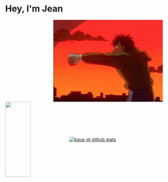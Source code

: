 # Hey, I'm Jean
<img src="gif-ippo.gif" min-width="350px" max-width="350px" width="350px" align="right" autoplay>

<div justify-content="space-between"> 
<a href="https://github.com/kaua-pt">
  <img align="center" height="240em" width="40%" src="https://github-readme-stats.vercel.app/api/top-langs/?username=jeancarloslr&theme=vision-friendly-dark&layout=compact" />
</a>
<a href="https://github.com/kaua-pt">
 <img align="center" width="50%" src="https://github-readme-stats.vercel.app/api?username=jeancarloslr&show_icons=true&theme=vision-friendly-dark&line_height=27" alt="kaua-pt github stats"/>
</a>
</div>
